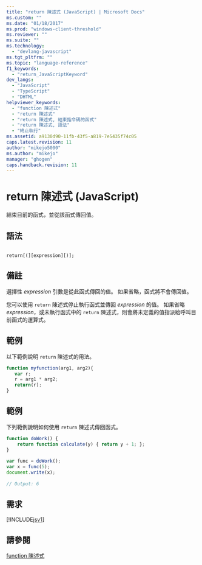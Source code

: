 ```yaml
---
title: "return 陳述式 (JavaScript) | Microsoft Docs"
ms.custom: ""
ms.date: "01/18/2017"
ms.prod: "windows-client-threshold"
ms.reviewer: ""
ms.suite: ""
ms.technology: 
  - "devlang-javascript"
ms.tgt_pltfrm: ""
ms.topic: "language-reference"
f1_keywords: 
  - "return_JavaScriptKeyword"
dev_langs: 
  - "JavaScript"
  - "TypeScript"
  - "DHTML"
helpviewer_keywords: 
  - "function 陳述式"
  - "return 陳述式"
  - "return 陳述式, 結束指令碼的函式"
  - "return 陳述式, 語法"
  - "終止執行"
ms.assetid: a9130d90-11fb-43f5-a819-7e5435f74c05
caps.latest.revision: 11
author: "mikejo5000"
ms.author: "mikejo"
manager: "ghogen"
caps.handback.revision: 11
---
```

# return 陳述式 (JavaScript)
結束目前的函式，並從該函式傳回值。  
  
## 語法  
  
```  
  
return[(][expression][)];   
```  
  
## 備註  
 選擇性 *expression* 引數是從此函式傳回的值。  如果省略，函式將不會傳回值。  
  
 您可以使用 `return` 陳述式停止執行函式並傳回 *expression* 的值。  如果省略 *expression*，或未執行函式中的 `return` 陳述式，則會將未定義的值指派給呼叫目前函式的運算式。  
  
## 範例  
 以下範例說明 `return` 陳述式的用法。  
  
```javascript  
function myfunction(arg1, arg2){  
   var r;  
   r = arg1 * arg2;  
   return(r);  
}  
```  
  
## 範例  
 下列範例說明如何使用 `return` 陳述式傳回函式。  
  
```javascript  
function doWork() {  
    return function calculate(y) { return y + 1; };  
}  
  
var func = doWork();  
var x = func(5);  
document.write(x);  
  
// Output: 6  
```  
  
## 需求  
 [!INCLUDE[jsv1](../../javascript/misc/includes/jsv1-md.md)]  
  
## 請參閱  
 [function 陳述式](../../javascript/reference/function-statement-javascript.md)